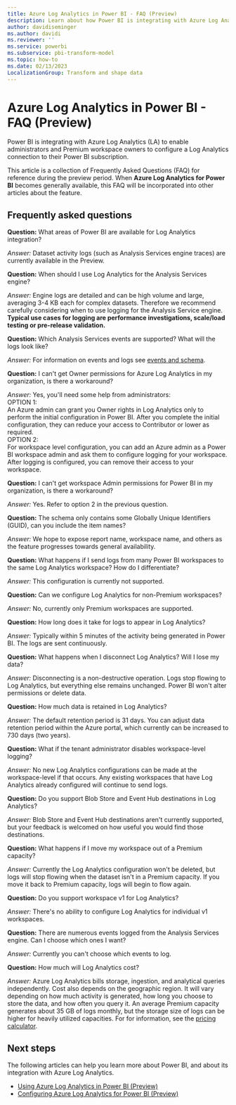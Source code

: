 ```yaml
---
title: Azure Log Analytics in Power BI - FAQ (Preview)
description: Learn about how Power BI is integrating with Azure Log Analytics and the answers to frequently asked questions about the changes.
author: davidiseminger
ms.author: davidi
ms.reviewer: ''
ms.service: powerbi
ms.subservice: pbi-transform-model
ms.topic: how-to
ms.date: 02/13/2023
LocalizationGroup: Transform and shape data
---
```

# Azure Log Analytics in Power BI - FAQ (Preview)

Power BI is integrating with Azure Log Analytics (LA) to enable administrators and Premium workspace owners to configure a Log Analytics connection to their Power BI subscription.

This article is a collection of Frequently Asked Questions (FAQ) for reference during the preview period. When **Azure Log Analytics for Power BI** becomes generally available, this FAQ will be incorporated into other articles about the feature.

## Frequently asked questions

**Question:** What areas of Power BI are available for Log Analytics integration?  

*Answer:* Dataset activity logs (such as Analysis Services engine traces) are currently available in the Preview.  

**Question:** When should I use Log Analytics for the Analysis Services engine?  

*Answer:* Engine logs are detailed and can be high volume and large, averaging 3-4 KB each for complex datasets. Therefore we recommend carefully considering when to use logging for the Analysis Service engine. **Typical use cases for logging are performance investigations, scale/load testing or pre-release validation.**  

**Question:**  Which Analysis Services events are supported? What will the logs look like?  

*Answer:*  For information on events and logs see [events and schema](desktop-log-analytics-configure.md#events-and-schema).  

**Question:**  I can't get Owner permissions for Azure Log Analytics in my organization, is there a workaround?  

*Answer:*  Yes, you'll need some help from administrators:  
OPTION 1:  
An Azure admin can grant you Owner rights in Log Analytics only to perform the initial configuration in Power BI. After you complete the initial configuration, they can reduce your access to Contributor or lower as required.  
OPTION 2:  
For workspace level configuration, you can add an Azure admin as a Power BI workspace admin and ask them to configure logging for your workspace. After logging is configured, you can remove their access to your workspace.

**Question:**  I can't get workspace Admin permissions for Power BI in my organization, is there a workaround?  

*Answer:*  Yes. Refer to option 2 in the previous question.  

**Question:**  The schema only contains some Globally Unique Identifiers (GUID), can you include the item names?  

*Answer:*  We hope to expose report name, workspace name, and others as the feature progresses towards general availability.  

**Question:**  What happens if I send logs from many Power BI workspaces to the same Log Analytics workspace? How do I differentiate?  

*Answer:*  This configuration is currently not supported.

**Question:**  Can we configure Log Analytics for non-Premium workspaces?  

*Answer:*  No, currently only Premium workspaces are supported.  

**Question:**  How long does it take for logs to appear in Log Analytics?  

*Answer:*  Typically within 5 minutes of the activity being generated in Power BI. The logs are sent continuously.  

**Question:**  What happens when I disconnect Log Analytics? Will I lose my data?  

*Answer:*  Disconnecting is a non-destructive operation. Logs stop flowing to Log Analytics, but everything else remains unchanged. Power BI won't alter permissions or delete data.  

**Question:**  How much data is retained in Log Analytics?  

*Answer:*  The default retention period is 31 days. You can adjust data retention period within the Azure portal, which currently can be increased to 730 days (two years).  

**Question:**  What if the tenant administrator disables workspace-level logging?  

*Answer:*  No new Log Analytics configurations can be made at the workspace-level if that occurs. Any existing workspaces that have Log Analytics already configured will continue to send logs.  

**Question:**  Do you support Blob Store and Event Hub destinations in Log Analytics?  

*Answer:*  Blob Store and Event Hub destinations aren't currently supported, but your feedback is welcomed on how useful you would find those destinations.  

**Question:**  What happens if I move my workspace out of a Premium capacity?  

*Answer:*  Currently the Log Analytics configuration won't be deleted, but logs will stop flowing when the dataset isn't in a Premium capacity. If you move it back to Premium capacity, logs will begin to flow again.  

**Question:**  Do you support workspace v1 for Log Analytics?  

*Answer:*  There's no ability to configure Log Analytics for individual v1 workspaces.  

**Question:**  There are numerous events logged from the Analysis Services engine. Can I choose which ones I want?  

*Answer:*  Currently you can't choose which events to log.  

**Question:**  How much will Log Analytics cost?  

*Answer:*  Azure Log Analytics bills storage, ingestion, and analytical queries independently. Cost also depends on the geographic region. It will vary depending on how much activity is generated, how long you choose to store the data, and how often you query it. An average Premium capacity generates about 35 GB of logs monthly, but the storage size of logs can be higher for heavily utilized capacities. For for information, see the [pricing calculator](https://azure.microsoft.com/pricing/calculator/).

## Next steps

The following articles can help you learn more about Power BI, and about its integration with Azure Log Analytics.

* [Using Azure Log Analytics in Power BI (Preview)](desktop-log-analytics-overview.md)
* [Configuring Azure Log Analytics for Power BI (Preview)](desktop-log-analytics-configure.md)

